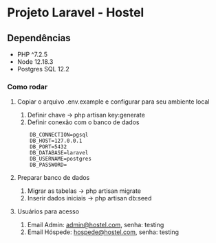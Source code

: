 # Projeto Laravel - Hostel

## Dependências

-  PHP ^7.2.5
-  Node 12.18.3
-  Postgres SQL 12.2

### Como rodar

1. Copiar o arquivo .env.example e configurar para seu ambiente local
   1. Definir chave -> php artisan key:generate
   2. Definir conexão com o banco de dados
    ```
        DB_CONNECTION=pgsql
        DB_HOST=127.0.0.1
        DB_PORT=5432
        DB_DATABASE=laravel
        DB_USERNAME=postgres
        DB_PASSWORD=
    ```
2. Preparar banco de dados
   1. Migrar as tabelas -> php artisan migrate
   2. Inserir dados iniciais -> php artisan db:seed

3. Usuários para acesso
   1. Email Admin: admin@hostel.com, senha: testing
   1. Email Hóspede: hospede@hostel.com, senha: testing